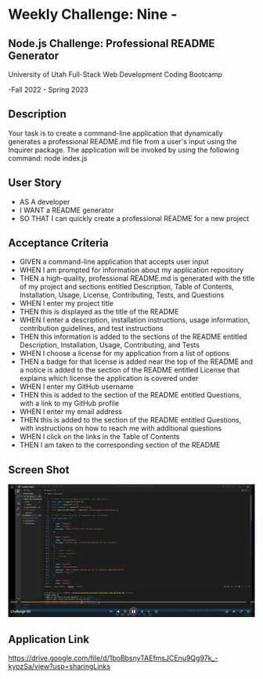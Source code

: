 # Weekly Challenge: Nine -

## Node.js Challenge: Professional README Generator

University of Utah
Full-Stack Web Development Coding Bootcamp

-Fall 2022 - Spring 2023

## Description

Your task is to create a command-line application that dynamically generates a professional README.md file from a user's input using the Inquirer package. 
The application will be invoked by using the following command:
node index.js

## User Story

  * AS A developer
  * I WANT a README generator
  * SO THAT I can quickly create a professional README for a new project

## Acceptance Criteria 

  * GIVEN a command-line application that accepts user input
  * WHEN I am prompted for information about my application repository
  * THEN a high-quality, professional README.md is generated with the title of my project and sections entitled Description, Table of Contents, Installation, Usage, License, Contributing, Tests, and Questions
  * WHEN I enter my project title
  * THEN this is displayed as the title of the README
  * WHEN I enter a description, installation instructions, usage information, contribution guidelines, and test instructions
  * THEN this information is added to the sections of the README entitled Description, Installation, Usage, Contributing, and Tests
  * WHEN I choose a license for my application from a list of options
  * THEN a badge for that license is added near the top of the README and a notice is added to the section of the README entitled License that explains which license the application is covered under
  * WHEN I enter my GitHub username
  * THEN this is added to the section of the README entitled Questions, with a link to my GitHub profile
  * WHEN I enter my email address
  * THEN this is added to the section of the README entitled Questions, with instructions on how to reach me with additional questions
  * WHEN I click on the links in the Table of Contents
  * THEN I am taken to the corresponding section of the README

## Screen Shot

![alt_text](./assets/images/Screenshot%20(31).png)

## Application Link

https://drive.google.com/file/d/1boBbsnyTAEfmsJCEnu9Qg97k_-kypzSa/view?usp=sharingLinks 
